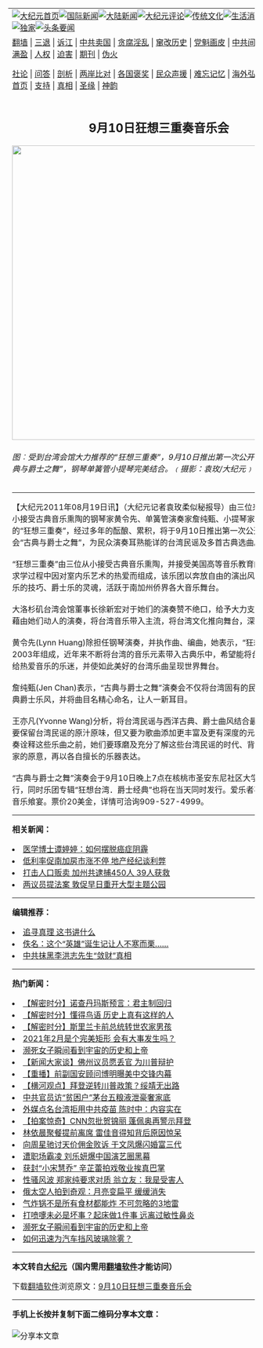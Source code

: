 <a name="1" id="1" target="_blank"></a><span id="1"></span>
<table align=center border="0"><tr><td colspan="2" VALIGN=TOP><a href="https://github.com/knikkv387/djy/blob/master/gb/nf1351518.md#1"><img src="https://raw.githubusercontent.com/knikkv387/www/master/t/djy/1.jpg" title="大纪元首页" alt="大纪元首页"></a><a href="https://github.com/knikkv387/djy/blob/master/gb/n24hr.md#1"><img src="https://raw.githubusercontent.com/knikkv387/www/master/t/djy/3.jpg" title="国际新闻" alt="国际新闻"></a><a href="https://github.com/knikkv387/djy/blob/master/gb/nsc413.md#1"><img src="https://raw.githubusercontent.com/knikkv387/www/master/t/djy/4.jpg" title="大陆新闻" alt="大陆新闻"></a><a href="https://github.com/knikkv387/djy/blob/master/gb/news392.md#1"><img src="https://raw.githubusercontent.com/knikkv387/www/master/t/djy/5.jpg" title="大纪元评论" alt="大纪元评论"></a><a href="https://github.com/knikkv387/djy/blob/master/gb/news2007.md#1"><img src="https://raw.githubusercontent.com/knikkv387/www/master/t/djy/6.jpg" title="传统文化" alt="传统文化"></a><a href="https://github.com/knikkv387/djy/blob/master/gb/news2008.md#1"><img src="https://raw.githubusercontent.com/knikkv387/www/master/t/djy/7.jpg" title="生活消费" alt="生活消费"></a><a href="https://github.com/knikkv387/djy/blob/master/gb/ncyule.md#1"><img src="https://raw.githubusercontent.com/knikkv387/www/master/t/djy/8.jpg" title="娱乐休闲" alt="娱乐休闲"></a><a href="https://github.com/knikkv387/djy/blob/master/gb/nsc1002.md#1"><img src="https://raw.githubusercontent.com/knikkv387/www/master/t/djy/9.jpg" title="健康" alt="健康"></a><a href="https://github.com/knikkv387/djy/blob/master/gb/nf6092.md#1"><img src="https://raw.githubusercontent.com/knikkv387/www/master/t/djy/10a.jpg" title="独家" alt="独家"></a><a href="https://github.com/knikkv387/djy/blob/master/gb/nf4514.md#1"><img src="https://raw.githubusercontent.com/knikkv387/www/master/t/djy/12a.jpg" title="头条要闻" alt="头条要闻"></a></td></tr>
<tr><td colspan="2" VALIGN=TOP><a target="_blank" href="https://github.com/knikkv387/www/blob/master/README.md?zsrh#1">翻墙</a> | <a target="_blank" href="https://github.com/knikkv387/djy/blob/master/gb/nf5657.md#1">三退</a> | <a target="_blank" href="https://github.com/knikkv387/djy/blob/master/gb/nf6124.md#1">诉江</a> | <a target="_blank" href="https://github.com/knikkv387/djy/blob/master/gb/nf1176117.md#1">中共卖国</a> | <a target="_blank" href="https://github.com/knikkv387/djy/blob/master/gb/nf5773.md#1">贪腐淫乱</a> | <a target="_blank" href="https://github.com/knikkv387/djy/blob/master/gb/nf1176115.md#1">窜改历史</a> | <a target="_blank" href="https://github.com/knikkv387/djy/blob/master/gb/nf1176107.md#1">党魁画皮</a> | <a target="_blank" href="https://github.com/knikkv387/djy/blob/master/gb/nf1320400.md#1">中共间谍</a> | <a target="_blank" href="https://github.com/knikkv387/djy/blob/master/gb/nf1176114.md#1">破坏传统</a> | <a target="_blank" href="https://github.com/knikkv387/ntdtv/blob/master/gb/prog447_1.md#1">恶贯满盈</a> | <a target="_blank" href="https://github.com/knikkv387/djy/blob/master/gb/ncid278.md#1">人权</a> | <a target="_blank" href="https://github.com/knikkv387/djy/blob/master/gb/nf1176111.md#1">迫害</a> | <a target="_blank" href="https://gitlab.com/szzdlab/mh-qikan/blob/master/README.md#1">期刊</a> | <a target="_blank" href="https://github.com/knikkv387/djy/blob/master/gb/nf5562.md#1">伪火</a></p><p><a target="_blank" href="https://github.com/knikkv387/djy/blob/master/gb/9p.md#1">社论</a> | <a target="_blank" href="https://github.com/knikkv387/djy/blob/master/gb/nf4378.md#1">问答</a> | <a target="_blank" href="https://github.com/knikkv387/djy/blob/master/gb/nf5792.md#1">剖析</a> | <a target="_blank" href="https://github.com/knikkv387/djy/blob/master/gb/nf5735.md#1">两岸比对</a> | <a target="_blank" href="https://github.com/knikkv387/djy/blob/master/gb/nf6119.md#1">各国褒奖</a> | <a target="_blank" href="https://github.com/knikkv387/djy/blob/master/gb/nf6120.md#1">民众声援</a> | <a target="_blank" href="https://github.com/knikkv387/djy/blob/master/gb/nf1188594.md#1">难忘记忆</a> | <a target="_blank" href="https://github.com/knikkv387/djy/blob/master/gb/nf3180.md#1">海外弘传</a> | <a target="_blank" href="https://github.com/knikkv387/djy/blob/master/gb/nf5410.md#1">万人上访</a> | <a target="_blank" href="https://github.com/knikkv387/www/blob/master/README.md?zsrh#1">平台首页</a> | <a target="_blank" href="https://github.com/knikkv387/djy/blob/master/gb/nf4386.md#1">支持</a> | <a target="_blank" href="https://github.com/knikkv387/djy/blob/master/gb/nf4389.md#1">真相</a> | <a target="_blank" href="https://github.com/knikkv387/djy/blob/master/gb/nf5790.md#1">圣缘</a> | <a target="_blank" href="https://github.com/knikkv387/djy/blob/master/gb/nf4786.md#1">神韵</a></td></tr>
<tr><td VALIGN=TOP width="626"><h2 align=center>9月10日狂想三重奏音乐会</h2>
<img width="600" src="https://i.epochtimes.com/assets/uploads/2011/08/1108182304421996-600x400.jpg" />
<h6>图︰受到台湾会馆大力推荐的“狂想三重奏”，9月10日推出第一次公开售票音乐会“古典与爵士之舞”，钢琴单簧管小提琴完美结合。﹙摄影：袁玫/大纪元﹚
</h6>
<hr>
	<p>【大纪元2011年08月19日讯】（大纪元记者袁玫柔似秘报导）由三位来自台湾，从小接受古典音乐熏陶的钢琴家黄令先、单簧管演奏家詹纯甄、小提琴家王亦凡所组成的“狂想三重奏”，经过多年的酝酿、累积，将于9月10日推出第一次公开售票音乐会“古典与爵士之舞”，为民众演奏耳熟能详的台湾民谣及多首古典选曲。<br />　　<br />“狂想三重奏”由三位从小接受古典音乐熏陶，并接受美国高等音乐教育的音乐家，在求学过程中因对室内乐艺术的热爱而组成，该乐团以奔放自由的演出风格，融入古典乐的技巧、爵士乐的灵魂，活跃于南加州侨界各大音乐舞台。<br />　　<br />大洛杉矶<ahref="https://github.com/knikkv387/djy/blob/master/gb/tag/%E5%8F%B0%E6%B9%BE%E4%BC%9A%E9%A6%86.md#1">台湾会馆</a>董事长徐新宏对于她们的演奏赞不绝口，给予大力支持。他表示，藉由她们动人的演奏，将台湾音乐带入主流，将台湾文化推向舞台，深植人心。<br />　　<br />黄令先(Lynn Huang)除担任钢琴演奏，并执作曲、编曲，她表示，“狂想三重奏”在2003年组成，近年来不断将台湾的音乐元素带入古典乐中，希望能将台湾音乐介绍给热爱音乐的乐迷，并使如此美好的台湾乐曲呈现世界舞台。<br />　　<br />詹纯甄(Jen Chan)表示，“古典与爵士之舞”演奏会不仅将台湾固有的民俗歌谣融合古典爵士乐风，并将曲目名精心命名，让人一新耳目。<br />　　<br />王亦凡(Yvonne Wang)分析，将台湾民谣与西洋古典、爵士曲风结合最大困难在于既要保留台湾民谣的原汁原味，但又要为歌曲添加更丰富及更有深度的元素，因此在演奏诠释这些乐曲之前，她们要琢磨及充分了解这些台湾民谣的时代、背景，当初作曲家的原意，再以各自擅长的乐器表达。<br />　　<br />“古典与爵士之舞”演奏会于9月10日晚上7点在核桃市圣安东尼社区大学(Mt. SAC)举行，同时乐团专辑“狂想台湾．爵士经典”也将在当天同时发行。爱乐者不要错过这场音乐飨宴。票价20美金，详情可洽询909-527-4999。</p>
	
<hr>


<strong>相关新闻：</strong>
<li><a href="https://github.com/knikkv387/djy/blob/master/gb/21/2/6/n12736859.md#1">医学博士谭婷婷：如何摆脱癌症阴霾</a></li>
<li><a href="https://github.com/knikkv387/djy/blob/master/gb/21/2/6/n12736814.md#1">低利率促南加房市涨不停 地产经纪谈利弊</a></li>
<li><a href="https://github.com/knikkv387/djy/blob/master/gb/21/2/6/n12736729.md#1">打击人口贩卖 加州共逮捕450人 39人获救</a></li>
<li><a href="https://github.com/knikkv387/djy/blob/master/gb/21/2/6/n12736706.md#1">两议员提法案 敦促早日重开大型主题公园</a></li>
<hr>


<strong>编辑推荐：</strong>
<li><a href="https://github.com/knikkv387/djy/blob/master/gb/19/1/5/n10955468.md?dfh#1" target="_blank">追寻真理 这书讲什么</a></li><li><a href="https://github.com/tsiac2612/djy/blob/master/gb/17/12/15/n9959503.md#1" target="_blank">佚名：这个“英雄”诞生记让人不寒而栗……</a></li><li><a href="https://github.com/tsiac2612/djy/blob/master/gb/17/10/26/n9771543.md#1" target="_blank">中共抹黑李洪志先生“敛财”真相</a></li>
<hr>

<strong>热门新闻：</strong>
<li><a href="https://github.com/knikkv387/djy/blob/master/gb/21/2/4/n12733732.md#1">【解密时分】诺查丹玛斯预言：君主制回归</a></li>
<li><a href="https://github.com/knikkv387/djy/blob/master/gb/21/1/30/n12723183.md#1">【解密时分】懂得鸟语 历史上真有这样的人</a></li>
<li><a href="https://github.com/knikkv387/djy/blob/master/gb/21/2/2/n12728948.md#1">【解密时分】斯里兰卡前总统转世农家男孩</a></li>
<li><a href="https://github.com/knikkv387/djy/blob/master/gb/21/2/2/n12727507.md#1">2021年2月是个完美矩形 会有大事发生吗？</a></li>
<li><a href="https://github.com/knikkv387/djy/blob/master/gb/21/2/5/n12735170.md#1">濒死女子瞬间看到宇宙的历史和上帝</a></li>
<li><a href="https://github.com/knikkv387/djy/blob/master/gb/21/2/5/n12735746.md#1">【新闻大家谈】佛州议员愿丢官 为川普辩护</a></li>
<li><a href="https://github.com/knikkv387/djy/blob/master/gb/21/2/5/n12734290.md#1">【重播】前副国安顾问博明曝美中交锋内幕</a></li>
<li><a href="https://github.com/knikkv387/djy/blob/master/gb/21/2/6/n12736556.md#1">【横河观点】拜登逆转川普政策？绥靖无出路</a></li>
<li><a href="https://github.com/knikkv387/djy/blob/master/gb/21/2/4/n12733740.md#1">中共官员访“贫困户”茅台五粮液泄豪奢家底</a></li>
<li><a href="https://github.com/knikkv387/djy/blob/master/gb/21/2/4/n12732460.md#1">外媒点名台湾拒用中共疫苗 陈时中：内容实在</a></li>
<li><a href="https://github.com/knikkv387/djy/blob/master/gb/21/2/4/n12731871.md#1">【拍案惊奇】CNN忽批贺锦丽 蓬佩奥再警示拜登</a></li>
<li><a href="https://github.com/knikkv387/djy/blob/master/gb/21/2/3/n12731188.md#1">林依晨聚餐提前离席 雷佳音得知背后原因惊呆</a></li>
<li><a href="https://github.com/knikkv387/djy/blob/master/gb/21/2/4/n12733680.md#1">向周星驰讨天价佣金败诉 于文凤爆闪婚富三代</a></li>
<li><a href="https://github.com/knikkv387/djy/blob/master/gb/21/2/4/n12733872.md#1">遭职场霸凌 刘乐妍爆中国演艺圈黑幕</a></li>
<li><a href="https://github.com/knikkv387/djy/blob/master/gb/21/2/5/n12734261.md#1">获封“小宋慧乔” 辛芷蕾拍戏敬业挨真巴掌</a></li>
<li><a href="https://github.com/knikkv387/djy/blob/master/gb/21/2/5/n12735138.md#1">性骚风波 郑家纯要求对质 翁立友：我是受害人</a></li>
<li><a href="https://github.com/knikkv387/djy/blob/master/gb/21/2/5/n12734916.md#1">俄太空人拍到奇观：月亮变扁平 缓缓消失</a></li>
<li><a href="https://github.com/knikkv387/djy/blob/master/gb/21/2/4/n12733306.md#1">气炸锅不是所有食材都能炸 不可忽略的3地雷</a></li>
<li><a href="https://github.com/knikkv387/djy/blob/master/gb/21/2/4/n12731595.md#1">打喷嚏未必是坏事？起床做1件事 远离过敏性鼻炎</a></li>
<li><a href="https://github.com/knikkv387/djy/blob/master/gb/21/2/5/n12735170.md#1">濒死女子瞬间看到宇宙的历史和上帝</a></li>
<li><a href="https://github.com/knikkv387/djy/blob/master/gb/21/2/4/n12732592.md#1">如何迅速为汽车挡风玻璃除雾？</a></li>
<hr>

<strong>本文转自<a href="https://www.epochtimes.com">大纪元</a>（国内需用<a href="https://github.com/knikkv387/www/blob/master/README.md#8">翻墙软件</a>才能访问）</strong><p>下载<a href="https://github.com/knikkv387/www/blob/master/README.md#8">翻墙软件</a>浏览原文：<a href="https://www.epochtimes.com/gb/11/8/19/n3348462.htm">9月10日狂想三重奏音乐会</a></p><hr>

<strong>手机上长按并复制下面二维码分享本文章：</strong><br><br><img src="https://chart.apis.google.com/chart?cht=qr&chs=240x240&choe=UTF-8&chld=M|2&chl=https://github.com/knikkv387/djy/blob/master/gb/11/8/19/n3348462.md%231" title="分享本文章"></td><td VALIGN=TOP><a href="https://github.com/knikkv387/djy/blob/master/gb/16/1/21/n4622075.md?dfh#1" target="_blank"><img src="https://raw.githubusercontent.com/knikkv387/djy/master/gb/300/wei-f1.jpg" title="中共的伪火骗局"  alt="中共的伪火骗局"></a><br><a href="https://github.com/knikkv387/www/blob/master/README.md?dfh#9" target="_blank"><img src="https://raw.githubusercontent.com/knikkv387/djy/master/gb/300/yong-h.jpg" title="永恒的见证"  alt="永恒的见证"></a><br><a href="https://github.com/knikkv387/djy/blob/master/gb/13/9/29/n3974789.md?dfh#1" target="_blank"><img src="https://raw.githubusercontent.com/knikkv387/djy/master/gb/300/shang-lnz.jpg" title="善良女子被中共投男牢"  alt="善良女子被中共投男牢"></a><br><a href="https://github.com/knikkv387/djy/blob/master/gb/16/3/16/n4663449.md?dfh#1" target="_blank"><img src="https://raw.githubusercontent.com/knikkv387/djy/master/gb/300/huo-z3.jpg" title="警卫目击活摘器官"  alt="警卫目击活摘器官"></a><br><a href="https://github.com/knikkv387/djy/blob/master/gb/16/8/7/n8177641.md?dfh#1" target="_blank"><img src="https://raw.githubusercontent.com/knikkv387/djy/master/gb/300/huo-z4.jpg" title="证人描述活摘恐怖"  alt="证人描述活摘恐怖"></a><br><a href="https://github.com/knikkv387/djy/blob/master/gb/10/4/19/n2881569.md?dfh#1" target="_blank"><img src="https://raw.githubusercontent.com/knikkv387/djy/master/gb/300/huo-z1.jpg" title="揭开活摘器官黑幕"  alt="揭开活摘器官黑幕"></a><br><a href="https://github.com/knikkv387/djy/blob/master/gb/10/11/7/n3077476.md?dfh#1" target="_blank"><img src="https://raw.githubusercontent.com/knikkv387/djy/master/gb/300/ma-ks.jpg" title="马克思的成魔之路"  alt="马克思的成魔之路"></a><br><a href="https://github.com/knikkv387/djy/blob/master/gb/14/6/9/n4173977.md?dfh#1" target="_blank"><img src="https://raw.githubusercontent.com/knikkv387/djy/master/gb/300/chang-zs.jpg" title="藏字石 蕴天机"  alt="藏字石 蕴天机"></a><br><a href="https://github.com/knikkv387/djy/blob/master/gb/18/5/10/n10381511.md?dfh#1" target="_blank"><img src="https://raw.githubusercontent.com/knikkv387/djy/master/gb/300/st1.jpg" title="关注3亿人三退"  alt="关注3亿人三退"></a><br><a href="https://github.com/knikkv387/djy/blob/master/gb/18/3/21/n10237682.md?dfh#1" target="_blank"><img src="https://raw.githubusercontent.com/knikkv387/djy/master/gb/300/jie-t.jpg" title="解体中共复兴中华"  alt="解体中共复兴中华"></a><br><a href="https://github.com/knikkv387/djy/blob/master/gb/9/2/9/n2422991.md?dfh#1" target="_blank"><img src="https://raw.githubusercontent.com/knikkv387/djy/master/gb/300/gao-zs.jpg" title="中共迫害良心律师"  alt="中共迫害良心律师"></a><br><a href="https://github.com/knikkv387/djy/blob/master/gb/18/12/9/n10900044.md?dfh#1" target="_blank"><img src="https://raw.githubusercontent.com/knikkv387/djy/master/gb/300/sj1.jpg" title="303万人举报江泽民"  alt="303万人举报江泽民"></a><br><a href="https://github.com/knikkv387/djy/blob/master/gb/18/8/28/n10672014.md?dfh#1" target="_blank"><img src="https://raw.githubusercontent.com/knikkv387/djy/master/gb/300/sj2.jpg" title="这些官员为何起诉江泽民"  alt="这些官员为何起诉江泽民"></a><br><a href="https://github.com/knikkv387/djy/blob/master/gb/8/12/18/n2367165.md?dfh#1" target="_blank"><img src="https://raw.githubusercontent.com/knikkv387/djy/master/gb/300/liangan.jpg" title="海峡两岸的强烈对比"  alt="海峡两岸的强烈对比"></a><br><a href="https://github.com/knikkv387/djy/blob/master/gb/15/12/10/n4593139.md?dfh#1" target="_blank"><img src="https://raw.githubusercontent.com/knikkv387/djy/master/gb/300/jia-ndzl.jpg" title="加拿大总理的贺信"  alt="加拿大总理的贺信"></a><br><a href="https://github.com/knikkv387/djy/blob/master/gb/11/6/17/n3289382.md?dfh#1" target="_blank"><img src="https://raw.githubusercontent.com/knikkv387/djy/master/gb/300/xiao-wd.jpg" title="探寻真相兼听则明"  alt="探寻真相兼听则明"></a><br><a href="https://github.com/knikkv387/djy/blob/master/gb/18/10/27/n10812623.md?dfh#1" target="_blank"><img src="https://raw.githubusercontent.com/knikkv387/djy/master/gb/300/yindu.jpg" title="印度媒体报道东方"  alt="印度媒体报道东方"></a><br><a href="https://github.com/knikkv387/djy/blob/master/gb/18/6/9/n10469652.md?dfh#1" target="_blank"><img src="https://raw.githubusercontent.com/knikkv387/djy/master/gb/300/xie-j.jpg" title="不一样的海外校园"  alt="不一样的海外校园"></a><br><a href="https://github.com/knikkv387/djy/blob/master/gb/7/4/5/n1669415.md?dfh#1" target="_blank"><img src="https://raw.githubusercontent.com/knikkv387/djy/master/gb/300/li-up.jpg" title="从大师到徒弟的传奇"  alt="从大师到徒弟的传奇"></a><br><a href="https://github.com/knikkv387/djy/blob/master/gb/17/5/26/n9191512.md?dfh#1" target="_blank"><img src="https://raw.githubusercontent.com/knikkv387/djy/master/gb/300/zfl2.jpg" title="亿万人与东方一本奇书"  alt="亿万人与东方一本奇书"></a><br><a href="https://github.com/knikkv387/djy/blob/master/gb/13/11/27/n4020290.md?dfh#1" target="_blank"><img src="https://raw.githubusercontent.com/knikkv387/djy/master/gb/300/zhen-h.jpg" title="大陆见不到的震撼场面"  alt="大陆见不到的震撼场面"></a><br><a href="https://github.com/knikkv387/djy/blob/master/gb/15/7/17/n4482910.md?dfh#1" target="_blank"><img src="https://raw.githubusercontent.com/knikkv387/djy/master/gb/300/dalu-sk.jpg" title="人心向善 大陆当初盛况"  alt="人心向善 大陆当初盛况"></a><br><a href="https://github.com/knikkv387/djy/blob/master/gb/19/1/5/n10955468.md?dfh#1" target="_blank"><img src="https://raw.githubusercontent.com/knikkv387/djy/master/gb/300/zfl1.jpg" title="追寻真理 这书讲什么"  alt="追寻真理 这书讲什么"></a><br><a href="https://github.com/knikkv387/www/blob/master/README.md?dfh#1" target="_blank"><img src="https://raw.githubusercontent.com/knikkv387/djy/master/gb/300/fq1.jpg" title="下载免费翻墙软件"  alt="下载免费翻墙软件"></a><br></td></tr></table>

